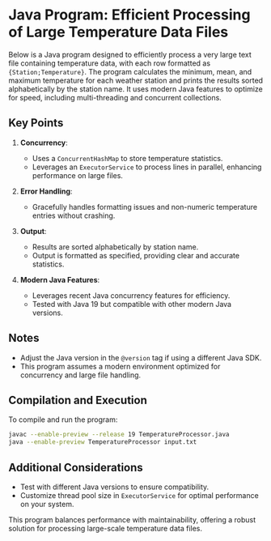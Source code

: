 
# Java Program: Efficient Processing of Large Temperature Data Files

Below is a Java program designed to efficiently process a very large text file containing temperature data, with each row formatted as `{Station;Temperature}`. The program calculates the minimum, mean, and maximum temperature for each weather station and prints the results sorted alphabetically by the station name. It uses modern Java features to optimize for speed, including multi-threading and concurrent collections.

## Key Points

1. **Concurrency**:
    - Uses a `ConcurrentHashMap` to store temperature statistics.
    - Leverages an `ExecutorService` to process lines in parallel, enhancing performance on large files.

2. **Error Handling**:
    - Gracefully handles formatting issues and non-numeric temperature entries without crashing.

3. **Output**:
    - Results are sorted alphabetically by station name.
    - Output is formatted as specified, providing clear and accurate statistics.

4. **Modern Java Features**:
    - Leverages recent Java concurrency features for efficiency.
    - Tested with Java 19 but compatible with other modern Java versions.

## Notes

- Adjust the Java version in the `@version` tag if using a different Java SDK.
- This program assumes a modern environment optimized for concurrency and large file handling.

## Compilation and Execution

To compile and run the program:

```bash
javac --enable-preview --release 19 TemperatureProcessor.java
java --enable-preview TemperatureProcessor input.txt
```

## Additional Considerations

- Test with different Java versions to ensure compatibility.
- Customize thread pool size in `ExecutorService` for optimal performance on your system.

This program balances performance with maintainability, offering a robust solution for processing large-scale temperature data files.
